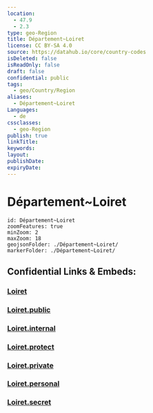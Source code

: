 ```yaml
---
location:
  - 47.9
  - 2.3
type: geo-Region
title: Département~Loiret
license: CC BY-SA 4.0
source: https://datahub.io/core/country-codes
isDeleted: false
isReadOnly: false
draft: false
confidential: public
tags:
  - geo/Country/Region
aliases:
  - Département~Loiret
Languages:
  - de
cssclasses:
  - geo-Region
publish: true
linkTitle:
keywords:
layout:
publishDate:
expiryDate:
---
```


# Département~Loiret

```leaflet
id: Département~Loiret
zoomFeatures: true 
minZoom: 2 
maxZoom: 18
geojsonFolder: ./Département~Loiret/
markerFolder: ./Département~Loiret/
```


## Confidential Links & Embeds: 

### [Loiret](/_Standards/Earth/Continent/Europe/Europe~West/France/regions~France/Val_de_Loire/departments~Val_de_Loire/Loiret.md) 

### [Loiret.public](/_public/Earth/Continent/Europe/Europe~West/France/regions~France/Val_de_Loire/departments~Val_de_Loire/Loiret.public.md) 

### [Loiret.internal](/_internal/Earth/Continent/Europe/Europe~West/France/regions~France/Val_de_Loire/departments~Val_de_Loire/Loiret.internal.md) 

### [Loiret.protect](/_protect/Earth/Continent/Europe/Europe~West/France/regions~France/Val_de_Loire/departments~Val_de_Loire/Loiret.protect.md) 

### [Loiret.private](/_private/Earth/Continent/Europe/Europe~West/France/regions~France/Val_de_Loire/departments~Val_de_Loire/Loiret.private.md) 

### [Loiret.personal](/_personal/Earth/Continent/Europe/Europe~West/France/regions~France/Val_de_Loire/departments~Val_de_Loire/Loiret.personal.md) 

### [Loiret.secret](/_secret/Earth/Continent/Europe/Europe~West/France/regions~France/Val_de_Loire/departments~Val_de_Loire/Loiret.secret.md)

